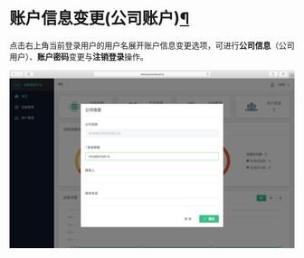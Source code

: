 # 账户信息变更\(公司账户\)[¶](http://localhost:8050/#id3)

点击右上角当前登录用户的用户名展开账户信息变更选项，可进行**公司信息**（公司用户）、**账户密码**变更与**注销登录**操作。

![](/assets/account_change.png)

